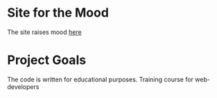 # Site for the Mood

The site raises mood [here](https://AMSolovyev.github.io/20_mood/)

# Project Goals

The code is written for educational purposes. Training course for web-developers
